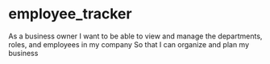 # employee_tracker


As a business owner
I want to be able to view and manage the departments, roles, and employees in my company
So that I can organize and plan my business
